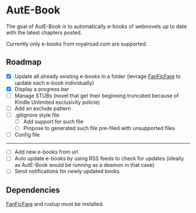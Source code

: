 # AutE-Book

The goal of AutE-Book is to automatically e-books of webnovels up to date with the latest chapters posted.

Currently only e-books from royalroad.com are supported.

## Roadmap

- [x] Update all already existing e-books in a folder (levrage [FanFicFare](https://github.com/JimmXinu/FanFicFare) to update each e-book individually)
- [x] Display a progress bar
- [ ] Manage STUBs (novel that get their beginning truncated because of Kindle Unlimited exclusivity policie)
- [ ] Add an exclude pattern
- [ ] .gitignore style file
  - [ ] Add support for such file
  - [ ] Propose to generated such file pre-filed with unsupported files
- [ ] Config file

-----

- [ ] Add new e-books from url
- [ ] Auto update e-books by using RSS feeds to check for updates (ideally as AutE-Book would be running as a deamon in that case)
- [ ] Send notifications for newly updated books

## Dependencies

[FanFicFare](https://github.com/JimmXinu/FanFicFare) and rustup must be installed.
